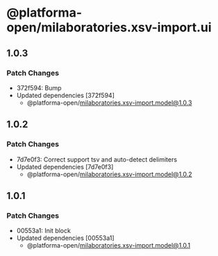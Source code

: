 # @platforma-open/milaboratories.xsv-import.ui

## 1.0.3

### Patch Changes

- 372f594: Bump
- Updated dependencies [372f594]
  - @platforma-open/milaboratories.xsv-import.model@1.0.3

## 1.0.2

### Patch Changes

- 7d7e0f3: Correct support tsv and auto-detect delimiters
- Updated dependencies [7d7e0f3]
  - @platforma-open/milaboratories.xsv-import.model@1.0.2

## 1.0.1

### Patch Changes

- 00553a1: Init block
- Updated dependencies [00553a1]
  - @platforma-open/milaboratories.xsv-import.model@1.0.1
